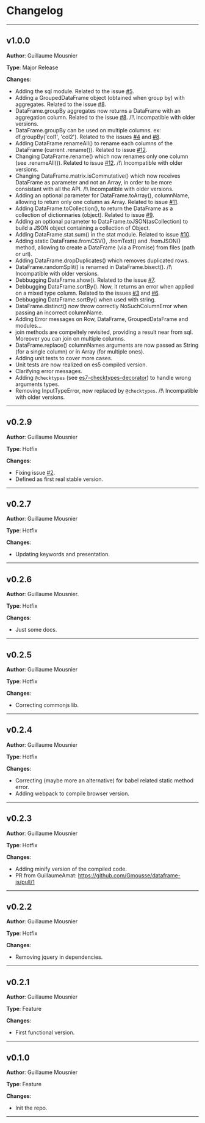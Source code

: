# Changelog

---

## v1.0.0

**Author**: Guillaume Mousnier

**Type**: Major Release

**Changes**:
- Adding the sql module. Related to the issue [#5](https://github.com/Gmousse/dataframe-js/issues/5).
- Adding a GroupedDataFrame object (obtained when group by) with aggregates. Related to the issue [#8](https://github.com/Gmousse/dataframe-js/issues/8).
- DataFrame.groupBy aggregates now returns a DataFrame with an aggregation column. Related to the issue [#8](https://github.com/Gmousse/dataframe-js/issues/8). /!\ Incompatible with older versions.
- DataFrame.groupBy can be used on multiple columns. ex: df.groupBy('col1', 'col2'). Related to the issues [#4](https://github.com/Gmousse/dataframe-js/issues/4) and [#8](https://github.com/Gmousse/dataframe-js/issues/8).
- Adding DataFrame.renameAll() to rename each columns of the DataFrame (current .rename()). Related to issue [#12](https://github.com/Gmousse/dataframe-js/issues/12).
- Changing DataFrame.rename() which now renames only one column (see .renameAll()). Related to issue [#12](https://github.com/Gmousse/dataframe-js/issues/12). /!\ Incompatible with older versions.
- Changing DataFrame.matrix.isCommutative() which now receives DataFrame as parameter and not an Array, in order to be more consistant with all the API. /!\ Incompatible with older versions.
- Adding an optional parameter for DataFrame.toArray(), columnName, allowing to return only one column as Array. Related to issue [#11](https://github.com/Gmousse/dataframe-js/issues/11).
- Adding DataFrame.toCollection(), to return the DataFrame as a collection of dictionnaries (object). Related to issue [#9](https://github.com/Gmousse/dataframe-js/issues/9).
- Adding an optional parameter to DataFrame.toJSON(asCollection) to build a JSON object containing a collection of Object.
- Adding DataFrame.stat.sum() in the stat module. Related to issue [#10](https://github.com/Gmousse/dataframe-js/issues/10).
- Adding static DataFrame.fromCSV(), .fromText() and .fromJSON() method, allowing to create a DataFrame (via a Promise) from files (path or url).
- Adding DataFrame.dropDuplicates() which removes duplicated rows.
- DataFrame.randomSplit() is renamed in DataFrame.bisect(). /!\ Incompatible with older versions.
- Debbugging DataFrame.show(). Related to the issue [#7](https://github.com/Gmousse/dataframe-js/issues/7).
- Debbugging DataFrame.sortBy(). Now, it returns an error when applied on a mixed type column. Related to the issues [#3](https://github.com/Gmousse/dataframe-js/issues/3) and [#6](https://github.com/Gmousse/dataframe-js/issues/6).
- Debbugging DataFrame.sortBy() when used with string.
- DataFrame.distinct() now throw correctly NoSuchColumnError when passing an incorrect columnName.
- Adding Error messages on Row, DataFrame, GroupedDataFrame and modules...
- join methods are compeltely revisited, providing a result near from sql. Moreover you can join on multiple columns.
- DataFrame.replace() columnNames arguments are now passed as String (for a single column) or in Array (for multiple ones).
- Adding unit tests to cover more cases.
- Unit tests are now realized on es5 compiled version.
- Clarifying error messages.
- Adding `@checktypes` (see [es7-checktypes-decorator](https://github.com/Gmousse/es7-checktypes-decorator)) to handle wrong arguments types.
- Removing InputTypeError, now replaced by `@checktypes`. /!\ Incompatible with older versions.

---

## v0.2.9

**Author**: Guillaume Mousnier

**Type**: Hotfix

**Changes**:
- Fixing issue [#2](https://github.com/Gmousse/dataframe-js/issues/2).
- Defined as first real stable version.

---

## v0.2.7

**Author**: Guillaume Mousnier

**Type**: Hotfix

**Changes**:
- Updating keywords and presentation.

---

## v0.2.6

**Author**: Guillaume Mousnier.

**Type**: Hotfix

**Changes**:
- Just some docs.

---

## v0.2.5

**Author**: Guillaume Mousnier

**Type**: Hotfix

**Changes**:
- Correcting commonjs lib.

---

## v0.2.4

**Author**: Guillaume Mousnier

**Type**: Hotfix

**Changes**:
- Correcting (maybe more an alternative) for babel related static method error.
- Adding webpack to compile browser version.

---

## v0.2.3

**Author**: Guillaume Mousnier

**Type**: Hotfix

**Changes**:
- Adding minify version of the compiled code.
- PR from GuillaumeAmat: https://github.com/Gmousse/dataframe-js/pull/1

---

## v0.2.2

**Author**: Guillaume Mousnier

**Type**: Hotfix

**Changes**:
- Removing jquery in dependencies.

---

## v0.2.1

**Author**: Guillaume Mousnier

**Type**: Feature

**Changes**:
- First functional version.

---

## v0.1.0

**Author**: Guillaume Mousnier

**Type**: Feature

**Changes**:
- Init the repo.

---
